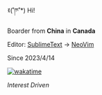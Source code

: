 ꉂ(˚ཫ˚*) Hi!

Boarder from **China** in **Canada**

Editor: [SublimeText](https://www.sublimetext.com/) -> [NeoVim](https://neovim.io/)

Since 2023/4/14

[![wakatime](https://wakatime.com/badge/user/a3cbe040-29fb-4968-8e8a-102a6c9c137a.svg)](https://wakatime.com/@a3cbe040-29fb-4968-8e8a-102a6c9c137a)

_Interest Driven_
